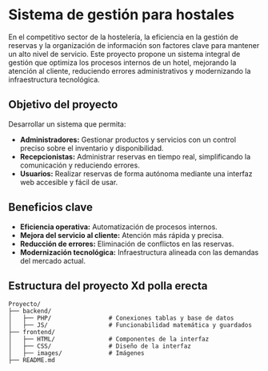 # Sistema de gestión para hostales

En el competitivo sector de la hostelería, la eficiencia en la gestión de reservas y la organización de información son factores clave para mantener un alto nivel de servicio. Este proyecto propone un sistema integral de gestión que optimiza los procesos internos de un hotel, mejorando la atención al cliente, reduciendo errores administrativos y modernizando la infraestructura tecnológica.

## Objetivo del proyecto

Desarrollar un sistema que permita:

- **Administradores:** Gestionar productos y servicios con un control preciso sobre el inventario y disponibilidad.
- **Recepcionistas:** Administrar reservas en tiempo real, simplificando la comunicación y reduciendo errores.
- **Usuarios:** Realizar reservas de forma autónoma mediante una interfaz web accesible y fácil de usar.

## Beneficios clave

- **Eficiencia operativa:** Automatización de procesos internos.
- **Mejora del servicio al cliente:** Atención más rápida y precisa.
- **Reducción de errores:** Eliminación de conflictos en las reservas.
- **Modernización tecnológica:** Infraestructura alineada con las demandas del mercado actual.

## Estructura del proyecto Xd polla erecta

```plaintext
Proyecto/
├── backend/
│   ├── PHP/                # Conexiones tablas y base de datos
│   ├── JS/                 # Funcionabilidad matemática y guardados
├── frontend/
│   ├── HTML/               # Componentes de la interfaz
│   ├── CSS/                # Diseño de la interfaz
│   ├── images/             # Imágenes
├── README.md            
